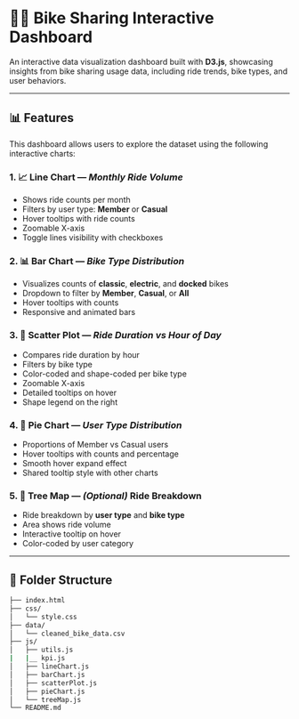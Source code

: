 # 🚴‍♀️ Bike Sharing Interactive Dashboard

An interactive data visualization dashboard built with **D3.js**, showcasing insights from bike sharing usage data, including ride trends, bike types, and user behaviors. 

---

## 📊 Features

This dashboard allows users to explore the dataset using the following interactive charts:

### 1. 📈 Line Chart — *Monthly Ride Volume*
- Shows ride counts per month
- Filters by user type: **Member** or **Casual**
- Hover tooltips with ride counts
- Zoomable X-axis
- Toggle lines visibility with checkboxes

### 2. 📊 Bar Chart — *Bike Type Distribution*
- Visualizes counts of **classic**, **electric**, and **docked** bikes
- Dropdown to filter by **Member**, **Casual**, or **All**
- Hover tooltips with counts
- Responsive and animated bars

### 3. 🔵 Scatter Plot — *Ride Duration vs Hour of Day*
- Compares ride duration by hour
- Filters by bike type
- Color-coded and shape-coded per bike type
- Zoomable X-axis
- Detailed tooltips on hover
- Shape legend on the right

### 4. 🥧 Pie Chart — *User Type Distribution*
- Proportions of Member vs Casual users
- Hover tooltips with counts and percentage
- Smooth hover expand effect
- Shared tooltip style with other charts

### 5. 🧱 Tree Map — *(Optional)* Ride Breakdown
- Ride breakdown by **user type** and **bike type**
- Area shows ride volume
- Interactive tooltip on hover
- Color-coded by user category

---

## 📂 Folder Structure

```bash
├── index.html
├── css/
│   └── style.css
├── data/
│   └── cleaned_bike_data.csv
├── js/
│   ├── utils.js
|   |__ kpi.js
│   ├── lineChart.js
│   ├── barChart.js
│   ├── scatterPlot.js
│   ├── pieChart.js
│   └── treeMap.js
└── README.md
